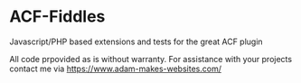 # ACF-Fiddles
Javascript/PHP based extensions and tests for the great ACF plugin

All code prpovided as is without warranty.  For assistance with your projects contact me via https://www.adam-makes-websites.com/
